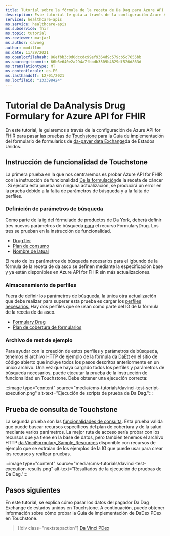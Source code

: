 ```yaml
---
title: Tutorial sobre la fórmula de la receta de Da Dag para Azure API for FHIR
description: Este tutorial le guía a través de la configuración Azure API for FHIR para pasar las pruebas de Touchstone en la guía de implementación de DaVinci Drug Formulary.
services: healthcare-apis
ms.service: healthcare-apis
ms.subservice: fhir
ms.topic: tutorial
ms.reviewer: matjazl
ms.author: cavoeg
author: modillon
ms.date: 11/29/2021
ms.openlocfilehash: 86efbb3c0d0dccdc99ef9364d9c579cb5c7655bb
ms.sourcegitcommit: 66b6e640e2a294a7fbbdb3309b4829df526d863d
ms.translationtype: MT
ms.contentlocale: es-ES
ms.lasthandoff: 12/01/2021
ms.locfileid: "133398424"
---
```

# <a name="tutorial-for-da-vinci-drug-formulary-for-azure-api-for-fhir"></a>Tutorial de DaAnalysis Drug Formulary for Azure API for FHIR

En este tutorial, le guiaremos a través de la configuración de Azure API for FHIR para pasar las pruebas de [Touchstone](https://touchstone.aegis.net/touchstone/) para la Guía de implementación del formulario de formularios de [da-payer data Exchange](http://hl7.org/fhir/us/Davinci-drug-formulary/)da de Estados Unidos.

## <a name="touchstone-capability-statement"></a>Instrucción de funcionalidad de Touchstone

La primera prueba en la que nos centraremos es probar Azure API for FHIR con la instrucción de funcionalidad [De la formulación](https://touchstone.aegis.net/touchstone/testdefinitions?selectedTestGrp=/FHIRSandbox/DaVinci/FHIR4-0-1-Test/PDEX/Formulary/00-Capability&activeOnly=false&contentEntry=TEST_SCRIPTS)de la receta de cáncer . Si ejecuta esta prueba sin ninguna actualización, se producirá un error en la prueba debido a la falta de parámetros de búsqueda y a la falta de perfiles.

### <a name="define-search-parameters"></a>Definición de parámetros de búsqueda

Como parte de la ig del fórmulado de productos de Da York, deberá definir tres nuevos parámetros de búsqueda [para](how-to-do-custom-search.md) el recurso FormularyDrug. Los tres se prueban en la instrucción de funcionalidad.

* [DrugTier](http://hl7.org/fhir/us/davinci-drug-formulary/STU1.0.1/SearchParameter-DrugTier.json.html)
* [Plan de consumo](http://hl7.org/fhir/us/davinci-drug-formulary/STU1.0.1/SearchParameter-DrugPlan.json.html)
* [Nombre de latual](http://hl7.org/fhir/us/davinci-drug-formulary/STU1.0.1/SearchParameter-DrugName.json.html)

El resto de los parámetros de búsqueda necesarios para el igbundo de la fórmula de la receta de da asco se definen mediante la especificación base y ya están disponibles en Azure API for FHIR sin más actualizaciones.

### <a name="store-profiles"></a>Almacenamiento de perfiles

Fuera de definir los parámetros de búsqueda, la única otra actualización que debe realizar para superar esta prueba es cargar los [perfiles necesarios.](validation-against-profiles.md) Hay dos perfiles que se usan como parte del IG de la fórmula de la receta de da asco.

* [Formulary Drug](http://hl7.org/fhir/us/davinci-drug-formulary/STU1.0.1/StructureDefinition-usdf-FormularyDrug.html)
* [Plan de cobertura de formularios](http://hl7.org/fhir/us/davinci-drug-formulary/STU1.0.1/StructureDefinition-usdf-CoveragePlan.html)

### <a name="sample-rest-file"></a>Archivo de rest de ejemplo

Para ayudar con la creación de estos perfiles y parámetros de búsqueda, tenemos el archivo HTTP de ejemplo de la fórmula da [DaEtt](https://github.com/microsoft/fhir-server/blob/main/docs/rest/DaVinciFormulary/DaVinciFormulary.http) en el sitio de código abierto que incluye todos los pasos descritos anteriormente en un único archivo. Una vez que haya cargado todos los perfiles y parámetros de búsqueda necesarios, puede ejecutar la prueba de la instrucción de funcionalidad en Touchstone. Debe obtener una ejecución correcta:

:::image type="content" source="media/cms-tutorials/davinci-test-script-execution.png" alt-text="Ejecución de scripts de prueba de Da Dag.":::

## <a name="touchstone-query-test"></a>Prueba de consulta de Touchstone

La segunda prueba son las [funcionalidades de consulta](https://touchstone.aegis.net/touchstone/testdefinitions?selectedTestGrp=/FHIRSandbox/DaVinci/FHIR4-0-1-Test/PDEX/Formulary/01-Query&activeOnly=false&contentEntry=TEST_SCRIPTS). Esta prueba valida que puede buscar recursos específicos del plan de cobertura y de la salud mediante varios parámetros. La mejor ruta de acceso sería probar con los recursos que ya tiene en la base de datos, pero también tenemos el archivo HTTP [da VinciFormulary_Sample_Resources](https://github.com/microsoft/fhir-server/blob/main/docs/rest/DaVinciFormulary/DaVinciFormulary_Sample_Resources.http) disponible con recursos de ejemplo que se extraían de los ejemplos de la IG que puede usar para crear los recursos y realizar pruebas.

:::image type="content" source="media/cms-tutorials/davinci-test-execution-results.png" alt-text="Resultados de la ejecución de pruebas de Da Dag.":::

## <a name="next-steps"></a>Pasos siguientes

En este tutorial, se explica cómo pasar los datos del pagador Da Dag Exchange de estados unidos en Touchstone. A continuación, puede obtener información sobre cómo probar la Guía de implementación de DaDex PDex en Touchstone.

>[!div class="nextstepaction"]
>[Da Vinci PDex](davinci-pdex-tutorial.md)